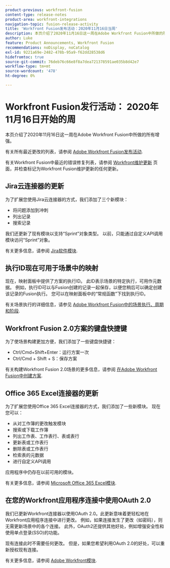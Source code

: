 ```yaml
---
product-previous: workfront-fusion
content-type: release-notes
product-area: workfront-integrations
navigation-topic: fusion-release-activity
title: 'Workfront Fusion发布活动：2020年11月16日当周'
description: 本页介绍了2020年11月16日这一周在Adobe Workfront Fusion中所做的所有增强。
author: Luke
feature: Product Announcements, Workfront Fusion
recommendations: noDisplay, noCatalog
exl-id: 9221a69e-2482-478b-95a9-f62dd28538d6
hidefromtoc: true
source-git-commit: 76deb76c66e8f8a7dea721378591ae035b8d42e7
workflow-type: tm+mt
source-wordcount: '478'
ht-degree: 0%

---
```


# Workfront Fusion发行活动： 2020年11月16日开始的周

本页介绍了2020年11月16日这一周在Adobe Workfront Fusion中所做的所有增强。

有关所有最近更改的列表，请参阅 [Adobe Workfront Fusion发布活动](../../../../../product-announcements/product-releases/fusion-release-activity/fusion-release-activity.md).

有关Workfront Fusion中最近的错误修复列表，请参阅 [Workfront维护更新](https://experienceleague.adobe.com/docs/workfront-known-issues/releases/current-updates.html) 页面，并检查标记为Workfront Fusion维护更新的任何更新。

## Jira云连接器的更新

为了扩展您使用Jira云连接器的方式，我们添加了三个新模块：

* 将问题添加到冲刺
* 列出记录
* 搜索记录

我们还更新了现有模块以支持“Sprint”对象类型。 以前，只能通过自定义API调用模块访问“Sprint”对象。

有关更多信息，请参阅 [Jira软件模块](../../../../../workfront-fusion/apps-and-their-modules/jira-software-modules.md).

## 执行ID现在可用于场景中的映射

现在，映射面板中提供了方案的执行ID。 此ID表示场景的特定执行，可用作元数据。 例如，执行ID可以与Fusion创建的记录一起保存，以便您稍后可以确定创建该记录的Fusion执行。 您可以在映射面板中的“常规函数”下找到执行ID。

有关场景执行的详细信息，请参见 [Adobe Workfront Fusion中的场景执行、周期和阶段](../../../../../workfront-fusion/scenarios/scenario-execution-cycles-phases.md).

## Workfront Fusion 2.0方案的键盘快捷键

为了使场景构建更加方便，我们添加了一些键盘快捷键：

* Ctrl/Cmd+Shift+Enter：运行方案一次
* Ctrl/Cmd + Shift + S：保存方案

有关构建Workfront Fusion 2.0场景的更多信息，请参阅 [在Adobe Workfront Fusion中创建方案](../../../../../workfront-fusion/scenarios/create-a-scenario.md).

## Office 365 Excel连接器的更新

为了扩展您使用Office 365 Excel连接器的方式，我们添加了一些新模块。 现在您可以：

* 从对工作簿的更改触发模块
* 搜索或下载工作簿
* 列出工作表、工作表行、表或表行
* 更新表或工作表行
* 删除表或工作表行
* 检索表的元数据
* 进行自定义API调用

应用程序中仍存在以前可用的模块。

有关更多信息，请参阅 [Microsoft Office 365 Excel模块](../../../../../workfront-fusion/apps-and-their-modules/microsoft-365-excel-modules.md).

## 在您的Workfront应用程序连接中使用OAuth 2.0

我们已更新Workfront连接器以使用OAuth 2.0。此更新意味着更轻松地在Workfront应用程序连接中进行更改。 例如，如果连接发生了更改（如密码），则无需更新场景中的各个连接。 此外，OAuth2还提供其他好处，例如增强安全性和使用单点登录(SSO)的功能。

现有连接此时不需要任何更改。 但是，如果您希望利用OAuth 2.0的好处，可以重新授权现有连接。

有关更多信息，请参阅 [Adobe Workfront模块](../../../../../workfront-fusion/apps-and-their-modules/workfront-modules.md).

